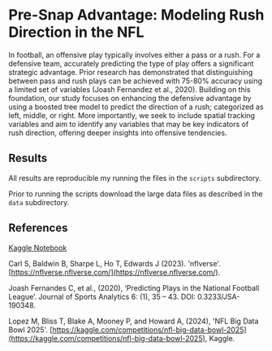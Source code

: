 # Pre-Snap Advantage: Modeling Rush Direction in the NFL

In football, an offensive play typically involves either 
a pass or a rush. For a defensive team, accurately predicting 
the type of play offers a significant strategic advantage. 
Prior research has demonstrated that distinguishing 
between pass and rush plays can be achieved with 75-80% 
accuracy using a limited set of variables (Joash Fernandez et al., 2020). 
Building on this foundation, our study focuses on 
enhancing the defensive advantage by using a 
boosted tree model to predict the 
direction of a rush; categorized as left, middle, or right. 
More importantly, we seek to include spatial tracking 
variables and aim to identify any variables that 
may be key indicators of rush direction, 
offering deeper insights into offensive tendencies. 

## Results

All results are reproducible my running the files in the `scripts` subdirectory.

Prior to running the scripts download the large data files as described in the `data` subdirectory.

## References

[Kaggle Notebook](https://www.kaggle.com/code/daniellesass/modeling-rush-direction-in-the-nfl)

Carl S, Baldwin B, Sharpe L, Ho T, Edwards J (2023). 'nflverse'. [https://nflverse.nflverse.com/](https://nflverse.nflverse.com/).

Joash Fernandes C, et al., (2020), ‘Predicting Plays in the National Football League’. Journal of Sports Analytics 6: (1), 35 – 43. DOI: 0.3233/JSA-190348.

Lopez M, Bliss T, Blake A, Mooney P, and Howard A, (2024), 'NFL Big Data Bowl 2025'. [https://kaggle.com/competitions/nfl-big-data-bowl-2025](https://kaggle.com/competitions/nfl-big-data-bowl-2025), Kaggle.